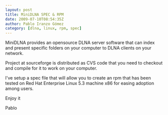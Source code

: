 ```yaml
---
layout: post
title: MiniDLNA SPEC & RPM
date: 2009-07-10T08:54:35Z
author: Pablo Iranzo Gómez
category: [dlna, linux, rpm, spec]
---
```

MiniDLNA provides an opensource DLNA server software that can index and
present specific folders on your computer to DLNA clients on your
network.

Project at sourceforge is distributed as CVS code that you need to
checkout and compile for it to work on your computer.

I've setup a spec file that will allow you to create an rpm that has
been tested on Red Hat Enterprise Linux 5.3 machine x86 for easing
adoption among users.

Enjoy it

Pablo
